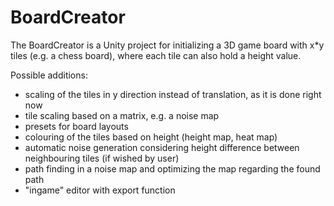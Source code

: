 # BoardCreator
The BoardCreator is a Unity project for initializing a 3D game board with x*y tiles (e.g. a chess board), where each tile can also hold a height value. 

Possible additions:
- scaling of the tiles in y direction instead of translation, as it is done right now
- tile scaling based on a matrix, e.g. a noise map
- presets for board layouts
- colouring of the tiles based on height (height map, heat map)
- automatic noise generation considering height difference between neighbouring tiles (if wished by user)
- path finding in a noise map and optimizing the map regarding the found path
- "ingame" editor with export function
